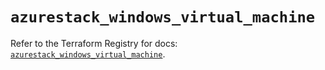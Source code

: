 # `azurestack_windows_virtual_machine`

Refer to the Terraform Registry for docs: [`azurestack_windows_virtual_machine`](https://registry.terraform.io/providers/hashicorp/azurestack/1.0.0/docs/resources/windows_virtual_machine).
